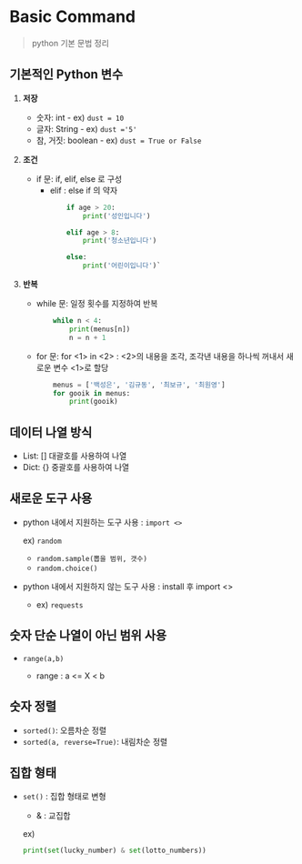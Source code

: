 # Basic Command
>python 기본 문법 정리

## 기본적인 Python 변수
1. **저장**
     - 숫자: int
            - ex) `dust = 10`
     - 글자: String
            - ex) `dust ='5'`
     - 참, 거짓: boolean
            - ex) `dust = True or False`
    
2. **조건**
    - if 문: if, elif, else 로 구성
        - elif : else if 의 약자 
            ```python
                if age > 20: 
                    print('성인입니다') 

                elif age > 8:
                    print('청소년입니다')

                else: 
                    print('어린이입니다')`
            ```
3. **반복**
    - while 문: 일정 횟수를 지정하여 반복

        ```python
            while n < 4:
                print(menus[n])
                n = n + 1
         ```

    - for 문: for <1> in <2> : <2>의 내용을 조각, 조각낸 내용을 하나씩 꺼내서 새로운 변수 <1>로 할당

        ```python
            menus = ['백성은', '김규동', '최보규', '최원영'] 
            for gooik in menus:
                print(gooik)
        ```

## 데이터 나열 방식

- List: [] 대괄호를 사용하여 나열
- Dict: {} 중괄호를 사용하여 나열

## 새로운 도구 사용

- python 내에서 지원하는 도구 사용 : `import <>`
    
    ex)
    `random`
    - `random.sample(뽑을 범위, 갯수)`
    - `random.choice()`
- python 내에서 지원하지 않는 도구 사용 : install 후 import 
    <>
    - ex) `requests`

## 숫자 단순 나열이 아닌 범위 사용

- `range(a,b)`

    - range : a <= X < b
    
## 숫자 정렬
- `sorted()`: 오름차순 정렬
- `sorted(a, reverse=True)`: 내림차순 정렬

## 집합 형태
- `set()` : 집합 형태로 변형
    - & : 교집합

    ex)
    ```python
    print(set(lucky_number) & set(lotto_numbers))
    ```

